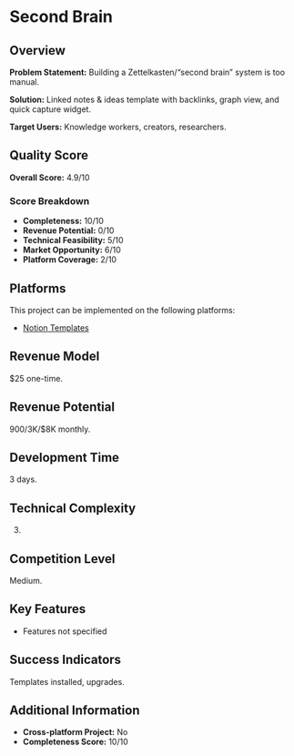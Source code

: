 # Second Brain

## Overview
**Problem Statement:** Building a Zettelkasten/“second brain” system is too manual.

**Solution:** Linked notes & ideas template with backlinks, graph view, and quick capture widget.

**Target Users:** Knowledge workers, creators, researchers.

## Quality Score
**Overall Score:** 4.9/10

### Score Breakdown
- **Completeness:** 10/10
- **Revenue Potential:** 0/10
- **Technical Feasibility:** 5/10
- **Market Opportunity:** 6/10
- **Platform Coverage:** 2/10

## Platforms
This project can be implemented on the following platforms:
- [Notion Templates](./platforms/notion-templates/)

## Revenue Model
$25 one-time.

## Revenue Potential
$900/$3K/$8K monthly.

## Development Time
3 days.

## Technical Complexity
3.

## Competition Level
Medium.

## Key Features
- Features not specified

## Success Indicators
Templates installed, upgrades.

## Additional Information
- **Cross-platform Project:** No
- **Completeness Score:** 10/10
